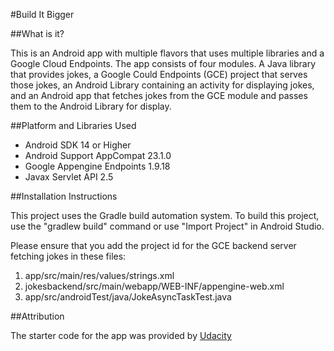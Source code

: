 #Build It Bigger

##What is it?

This is an Android app with multiple flavors that uses multiple libraries 
and a Google Cloud Endpoints. The app consists of four modules. A Java 
library that provides jokes, a Google Could Endpoints (GCE) project that 
serves those jokes, an Android Library containing an
activity for displaying jokes, and an Android app that fetches jokes from 
the GCE module and passes them to the Android Library for display.

##Platform and Libraries Used

- Android SDK 14 or Higher
- Android Support AppCompat 23.1.0
- Google Appengine Endpoints 1.9.18
- Javax Servlet API 2.5

##Installation Instructions

This project uses the Gradle build automation system. To build this project, 
use the "gradlew build" command or use "Import Project" in Android Studio.

Please ensure that you add the project id for the GCE backend server 
fetching jokes in these files:
1. app/src/main/res/values/strings.xml
2. jokesbackend/src/main/webapp/WEB-INF/appengine-web.xml
3. app/src/androidTest/java/JokeAsyncTaskTest.java

##Attribution

The starter code for the app was provided by [Udacity](https://github.com/udacity/ud867/tree/master/FinalProject)